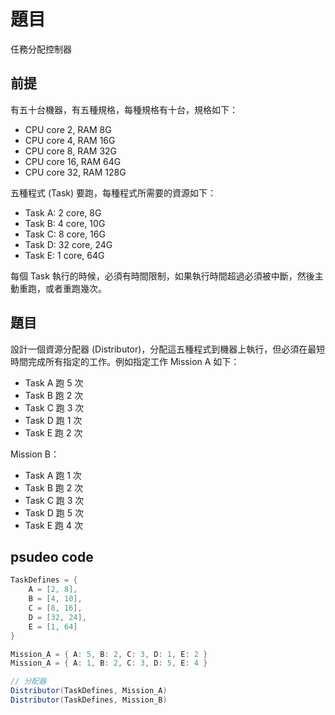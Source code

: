 

# 題目

任務分配控制器

## 前提

有五十台機器，有五種規格，每種規格有十台，規格如下：

* CPU core 2, RAM 8G
* CPU core 4, RAM 16G
* CPU core 8, RAM 32G
* CPU core 16, RAM 64G
* CPU core 32, RAM 128G

五種程式 (Task) 要跑，每種程式所需要的資源如下：

* Task A: 2 core, 8G
* Task B: 4 core, 10G
* Task C: 8 core, 16G
* Task D: 32 core, 24G
* Task E: 1 core, 64G

每個 Task 執行的時候，必須有時間限制，如果執行時間超過必須被中斷，然後主動重跑，或者重跑幾次。


## 題目

設計一個資源分配器 (Distributor)，分配這五種程式到機器上執行，但必須在最短時間完成所有指定的工作。例如指定工作 Mission A 如下：

* Task A 跑 5 次
* Task B 跑 2 次
* Task C 跑 3 次
* Task D 跑 1 次
* Task E 跑 2 次

Mission B：

* Task A 跑 1 次
* Task B 跑 2 次
* Task C 跑 3 次
* Task D 跑 5 次
* Task E 跑 4 次

## psudeo code

```java
TaskDefines = {
    A = [2, 8],
    B = [4, 10],
    C = [8, 16],
    D = [32, 24],
    E = [1, 64]
}

Mission_A = { A: 5, B: 2, C: 3, D: 1, E: 2 }
Mission_A = { A: 1, B: 2, C: 3, D: 5, E: 4 }

// 分配器
Distributor(TaskDefines, Mission_A)
Distributor(TaskDefines, Mission_B)
```
